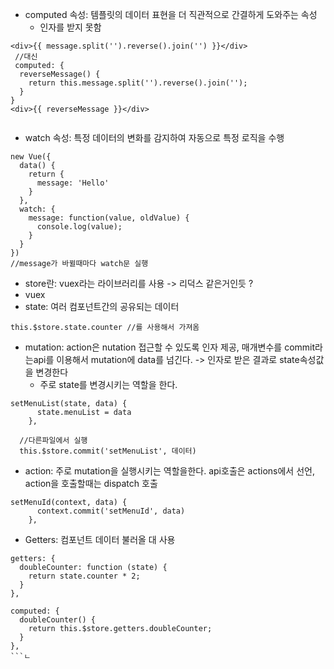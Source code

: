 * computed 속성: 템플릿의 데이터 표현을 더 직관적으로 간결하게 도와주는 속성
  * 인자를 받지 못함
```
<div>{{ message.split('').reverse().join('') }}</div>
 //대신 
 computed: {
  reverseMessage() {
    return this.message.split('').reverse().join('');
  }
}
<div>{{ reverseMessage }}</div>


```
* watch 속성: 특정 데이터의 변화를 감지하여 자동으로 특정 로직을 수행
```
new Vue({
  data() {
    return {
      message: 'Hello'
    }
  },
  watch: {
    message: function(value, oldValue) {
      console.log(value);
    }
  }
})
//message가 바뀔때마다 watch문 실행
```
* store란: vuex라는 라이브러리를 사용 -> 리덕스 같은거인듯 ?
* vuex
* state: 여러 컴포넌트간의 공유되는 데이터
```
this.$store.state.counter //를 사용해서 가져옴
```
* mutation: action은 nutation 접근할 수 있도록 인자 제공, 매개변수를 commit라는api를 이용해서 mutation에 data를 넘긴다. -> 인자로 받은 결과로 state속성값을 변경한다
  * 주로 state를 변경시키는 역할을 한다. 
```
setMenuList(state, data) {
      state.menuList = data
    },
  
  //다른파일에서 실행
  this.$store.commit('setMenuList', 데이터)
```
* action: 주로 mutation을 실행시키는 역할을한다. api호출은 actions에서 선언, action을 호출할때는 dispatch 호출
```
setMenuId(context, data) {
      context.commit('setMenuId', data)
    },
```
* Getters: 컴포넌트 데이터 불러올 대 사용
```
getters: {
  doubleCounter: function (state) {
    return state.counter * 2;
  }
},

computed: {
  doubleCounter() {
    return this.$store.getters.doubleCounter;
  }
},
```ㄴ